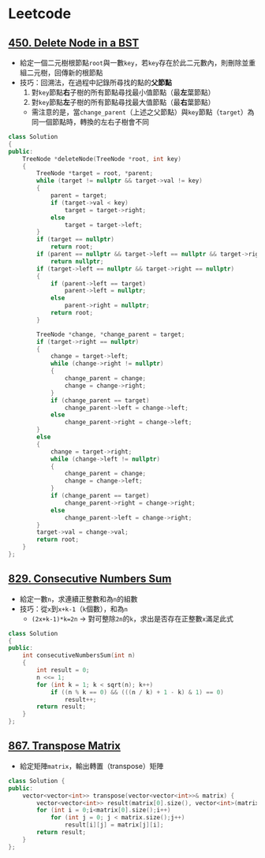 # Leetcode
<!--
<font color=green>Easy</font>
<font color=orange>Medium</font>
<font color=red>Hard</font>
-->

## [450. Delete Node in a BST](/Problems/450_Delete_Node_in_a_BST.cpp)
- 給定一個二元樹根節點`root`與一數`key`，若`key`存在於此二元數內，則刪除並重組二元樹，回傳新的根節點
- 技巧：回溯法，在過程中記錄所尋找的點的**父節點**
    1. 對`key`節點**右**子樹的所有節點尋找最小值節點（最**左**葉節點）
    2. 對`key`節點**左**子樹的所有節點尋找最大值節點（最**右**葉節點）
    - 需注意的是，當`change_parent`（上述之父節點）與`key`節點（`target`）為同一個節點時，轉換的左右子樹會不同
```cpp
class Solution
{
public:
    TreeNode *deleteNode(TreeNode *root, int key)
    {
        TreeNode *target = root, *parent;
        while (target != nullptr && target->val != key)
        {
            parent = target;
            if (target->val < key)
                target = target->right;
            else
                target = target->left;
        }
        if (target == nullptr)
            return root;
        if (parent == nullptr && target->left == nullptr && target->right == nullptr)
            return nullptr;
        if (target->left == nullptr && target->right == nullptr)
        {
            if (parent->left == target)
                parent->left = nullptr;
            else
                parent->right = nullptr;
            return root;
        }

        TreeNode *change, *change_parent = target;
        if (target->right == nullptr)
        {
            change = target->left;
            while (change->right != nullptr)
            {
                change_parent = change;
                change = change->right;
            }
            if (change_parent == target)
                change_parent->left = change->left;
            else
                change_parent->right = change->left;
        }
        else
        {
            change = target->right;
            while (change->left != nullptr)
            {
                change_parent = change;
                change = change->left;
            }
            if (change_parent == target)
                change_parent->right = change->right;
            else
                change_parent->left = change->right;
        }
        target->val = change->val;
        return root;
    }
};
```

## [829. Consecutive Numbers Sum](/Problems/829_Consecutive_Numbers_Sum.cpp)
- 給定一數`n`，求連續正整數和為`n`的組數
- 技巧：從`x`到`x+k-1`（`k`個數），和為`n`
    - `(2x+k-1)*k=2n` → 對可整除`2n`的`k`，求出是否存在正整數`x`滿足此式
```cpp
class Solution
{
public:
    int consecutiveNumbersSum(int n)
    {
        int result = 0;
        n <<= 1;
        for (int k = 1; k < sqrt(n); k++)
            if ((n % k == 0) && (((n / k) + 1 - k) & 1) == 0)
                result++;
        return result;
    }
};
```


## [867. Transpose Matrix](/Problems/867_Transpose_Matrix.cpp)
- 給定矩陣`matrix`，輸出轉置（transpose）矩陣
```cpp
class Solution {
public:
    vector<vector<int>> transpose(vector<vector<int>>& matrix) {
        vector<vector<int>> result(matrix[0].size(), vector<int>(matrix.size()));
        for (int i = 0;i<matrix[0].size();i++)
            for (int j = 0; j < matrix.size();j++)
                result[i][j] = matrix[j][i];
        return result;
    }
};
```

